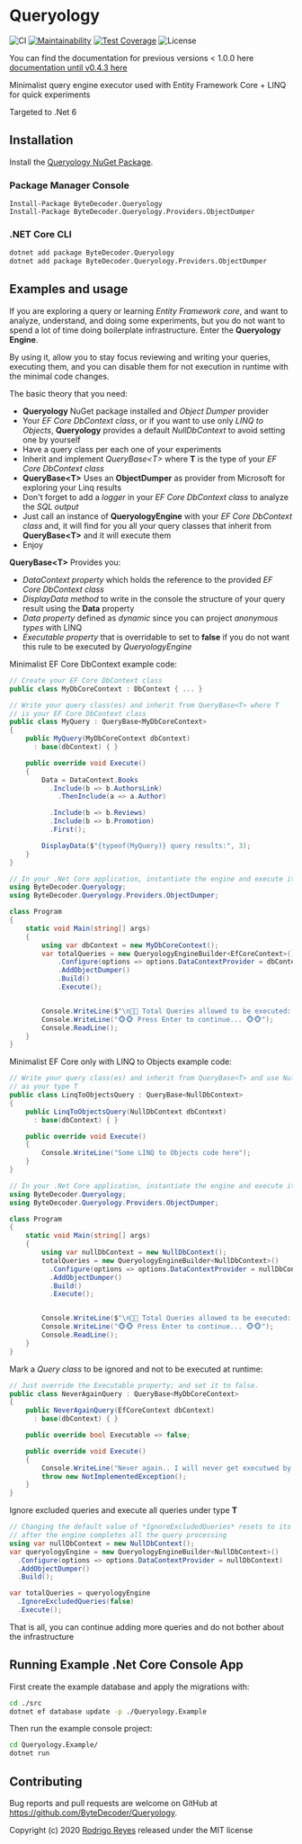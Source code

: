 # Queryology

![CI](https://github.com/ByteDecoder/Queryology/workflows/CI/badge.svg)
[![Maintainability](https://api.codeclimate.com/v1/badges/5636af5394315faa7bd8/maintainability)](https://codeclimate.com/github/ByteDecoder/Queryology/maintainability)
[![Test Coverage](https://api.codeclimate.com/v1/badges/5636af5394315faa7bd8/test_coverage)](https://codeclimate.com/github/ByteDecoder/Queryology/test_coverage)
![License](https://img.shields.io/badge/license-MIT-green)

You can find the documentation for previous versions < 1.0.0 here [documentation until v0.4.3 here](DOCUMENTATION_UNTIL_0.4.3.md)

Minimalist query engine executor used with Entity Framework Core + LINQ for quick experiments

Targeted to .Net 6

## Installation

Install the [Queryology NuGet Package](https://www.nuget.org/packages/ByteDecoder.Queryology).

### Package Manager Console

```porwershell
Install-Package ByteDecoder.Queryology
Install-Package ByteDecoder.Queryology.Providers.ObjectDumper
```

### .NET Core CLI

```bash
dotnet add package ByteDecoder.Queryology
dotnet add package ByteDecoder.Queryology.Providers.ObjectDumper
```

## Examples and usage

If you are exploring a query or learning _Entity Framework core_, and want to analyze, understand, and doing some experiments, but you do not want to spend a lot of time doing boilerplate infrastructure. Enter the **Queryology Engine**.

By using it, allow you to stay focus reviewing and writing your queries, executing them, and you can disable them for not execution in runtime with the minimal code changes.

The basic theory that you need:

- **Queryology** NuGet package installed and _Object Dumper_ provider
- Your _EF Core DbContext class_, or if you want to use only _LINQ to Objects_, **Queryology** provides a default _NullDbContext_ to avoid setting one by yourself
- Have a query class per each one of your experiments
- Inherit and implement _QueryBase\<T\>_ where **T** is the type of your _EF Core DbContext class_
- **QueryBase\<T\>** Uses an **ObjectDumper** as provider from Microsoft for exploring your Linq results
- Don't forget to add a _logger_ in your _EF Core DbContext class_ to analyze the _SQL output_
- Just call an instance of **QueryologyEngine** with your _EF Core DbContext class_ and, it will find for you all your query classes that inherit from **QueryBase\<T\>** and it will execute them
- Enjoy

**QueryBase\<T\>** Provides you:

- _DataContext property_ which holds the reference to the provided _EF Core DbContext class_
- _DisplayData method_ to write in the console the structure of your query result using the **Data** property
- _Data property_ defined as _dynamic_ since you can project _anonymous types_ with LINQ
- _Executable property_ that is overridable to set to **false** if you do not want this rule to be executed by _QueryologyEngine_

Minimalist EF Core DbContext example code:

```csharp
// Create your EF Core DbContext class
public class MyDbCoreContext : DbContext { ... }

// Write your query class(es) and inherit from QueryBase<T> where T
// is your EF Core DbContext class
public class MyQuery : QueryBase<MyDbCoreContext>
{
    public MyQuery(MyDbCoreContext dbContext)
      : base(dbContext) { }

    public override void Execute()
    {
        Data = DataContext.Books
          .Include(b => b.AuthorsLink)
            .ThenInclude(a => a.Author)

          .Include(b => b.Reviews)
          .Include(b => b.Promotion)
          .First();

        DisplayData($"{typeof(MyQuery)} query results:", 3);
    }
}

// In your .Net Core application, instantiate the engine and execute it!
using ByteDecoder.Queryology;
using ByteDecoder.Queryology.Providers.ObjectDumper;

class Program
{
    static void Main(string[] args)
    {
        using var dbContext = new MyDbCoreContext();
        var totalQueries = new QueryologyEngineBuilder<EfCoreContext>()
            .Configure(options => options.DataContextProvider = dbContext)
            .AddObjectDumper()
            .Build()
            .Execute();


        Console.WriteLine($"\n🦄🦄 Total Queries allowed to be executed: {totalQueries}");
        Console.WriteLine("🐵🐵 Press Enter to continue... 🐵🐵");
        Console.ReadLine();
    }
}
```

Minimalist EF Core only with LINQ to Objects example code:

```csharp
// Write your query class(es) and inherit from QueryBase<T> and use NullDbContext
// as your type T
public class LinqToObjectsQuery : QueryBase<NullDbContext>
{
    public LinqToObjectsQuery(NullDbContext dbContext)
      : base(dbContext) { }

    public override void Execute()
    {
        Console.WriteLine("Some LINQ to Objects code here");
    }
}

// In your .Net Core application, instantiate the engine and execute it!
using ByteDecoder.Queryology;
using ByteDecoder.Queryology.Providers.ObjectDumper;

class Program
{
    static void Main(string[] args)
    {
        using var nullDbContext = new NullDbContext();
        totalQueries = new QueryologyEngineBuilder<NullDbContext>()
          .Configure(options => options.DataContextProvider = nullDbContext)
          .AddObjectDumper()
          .Build()
          .Execute();


        Console.WriteLine($"\n🦄🦄 Total Queries allowed to be executed: {totalQueries}");
        Console.WriteLine("🐵🐵 Press Enter to continue... 🐵🐵");
        Console.ReadLine();
    }
}
```

Mark a _Query class_ to be ignored and not to be executed at runtime:

```csharp
// Just override the Executable property; and set it to false.
public class NeverAgainQuery : QueryBase<MyDbCoreContext>
{
    public NeverAgainQuery(EfCoreContext dbContext)
      : base(dbContext) { }

    public override bool Executable => false;

    public override void Execute()
    {
        Console.WriteLine("Never again.. I will never get executwed by QueryologyEngine =(");
        throw new NotImplementedException();
    }
}
```

Ignore excluded queries and execute all queries under type **T**

```csharp
// Changing the default value of *IgnoreExcludedQueries* resets to its true default value
// after the engine completes all the query processing
using var nullDbContext = new NullDbContext();
var queryologyEngine = new QueryologyEngineBuilder<NullDbContext>()
  .Configure(options => options.DataContextProvider = nullDbContext)
  .AddObjectDumper()
  .Build();

var totalQueries = queryologyEngine
  .IgnoreExcludedQueries(false)
  .Execute();
```

That is all, you can continue adding more queries and do not bother about the infrastructure

## Running Example .Net Core Console App

First create the example database and apply the migrations with:

```bash
cd ./src
dotnet ef database update -p ./Queryology.Example
```

Then run the example console project:

```bash
cd Queryology.Example/
dotnet run
```

## Contributing

Bug reports and pull requests are welcome on GitHub at <https://github.com/ByteDecoder/Queryology>.

Copyright (c) 2020 [Rodrigo Reyes](https://twitter.com/bytedecoder) released under the MIT license
